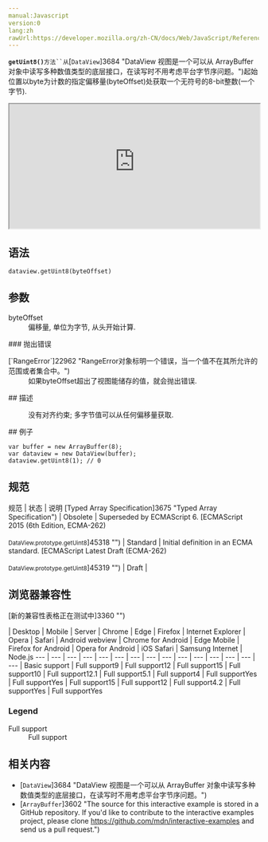 ```yaml
---
manual:Javascript
version:0
lang:zh
rawUrl:https://developer.mozilla.org/zh-CN/docs/Web/JavaScript/Reference/Global_Objects/DataView/getUint8
---
```






**`getUint8()`**`方法``从`[`DataView`]3684 "DataView 视图是一个可以从 ArrayBuffer 对象中读写多种数值类型的底层接口，在读写时不用考虑平台字节序问题。")起始位置以byte为计数的指定偏移量(byteOffset)处获取一个无符号的8-bit整数(一个字节).

<iframe src='https://interactive-examples.mdn.mozilla.net/pages/js/dataview-getuint8.html' width='100%' height='250'></iframe>

## 语法<a name="语法"></a>

```
dataview.getUint8(byteOffset)
```

## 参数<a name="参数"></a>
<dl><dt id=''>byteOffset</dt><dd>偏移量, 单位为字节, 从头开始计算.</dd></dl>
### 抛出错误<a name="抛出错误"></a>
<dl><dt id=''>[`RangeError`]22962 "RangeError对象标明一个错误，当一个值不在其所允许的范围或者集合中。")</dt><dd>如果byteOffset超出了视图能储存的值，就会抛出错误.</dd></dl>
## 描述<a name="描述"></a>
<dl><dd>没有对齐约束; 多字节值可以从任何偏移量获取.</dd></dl>
## 例子<a name="例子"></a>

```
var buffer = new ArrayBuffer(8);
var dataview = new DataView(buffer);
dataview.getUint8(1); // 0
```

## 规范<a name="规范"></a>

规范 | 状态 | 说明 
[Typed Array Specification]3675 "Typed Array Specification") | Obsolete | Superseded by ECMAScript 6. 
[ECMAScript 2015 (6th Edition, ECMA-262)<br></br><small>DataView.prototype.getUint8</small>]45318 "") | Standard | Initial definition in an ECMA standard. 
[ECMAScript Latest Draft (ECMA-262)<br></br><small>DataView.prototype.getUint8</small>]45319 "") | Draft |  


## 浏览器兼容性<a name="浏览器兼容性"></a>
[新的兼容性表格正在测试中<i></i>]3360 "")

 | <abbr>Desktop<i></i></abbr> | <abbr>Mobile<i></i></abbr> | <abbr>Server<i></i></abbr> 
 | <abbr>Chrome<i></i></abbr> | <abbr>Edge<i></i></abbr> | <abbr>Firefox<i></i></abbr> | <abbr>Internet Explorer<i></i></abbr> | <abbr>Opera<i></i></abbr> | <abbr>Safari<i></i></abbr> | <abbr>Android webview<i></i></abbr> | <abbr>Chrome for Android<i></i></abbr> | <abbr>Edge Mobile<i></i></abbr> | <abbr>Firefox for Android<i></i></abbr> | <abbr>Opera for Android<i></i></abbr> | <abbr>iOS Safari<i></i></abbr> | <abbr>Samsung Internet<i></i></abbr> | <abbr>Node.js<i></i></abbr> 
 ---  |  ---  |  ---  |  ---  |  ---  |  ---  |  ---  |  ---  |  ---  |  ---  |  ---  |  ---  |  ---  |  ---  |  ---  | 
Basic support | <abbr>Full support</abbr>9 | <abbr>Full support</abbr>12 | <abbr>Full support</abbr>15 | <abbr>Full support</abbr>10 | <abbr>Full support</abbr>12.1 | <abbr>Full support</abbr>5.1 | <abbr>Full support</abbr>4 | <abbr>Full support</abbr>Yes | <abbr>Full support</abbr>Yes | <abbr>Full support</abbr>15 | <abbr>Full support</abbr>12 | <abbr>Full support</abbr>4.2 | <abbr>Full support</abbr>Yes | <abbr>Full support</abbr>Yes 


### Legend<a name="Legend"></a>
<dl><dt id=''><abbr>Full support</abbr></dt><dd>Full support</dd></dl>

## 相关内容<a name="相关内容"></a>

* [`DataView`]3684 "DataView 视图是一个可以从 ArrayBuffer 对象中读写多种数值类型的底层接口，在读写时不用考虑平台字节序问题。")
* [`ArrayBuffer`]3602 "The source for this interactive example is stored in a GitHub repository. If you'd like to contribute to the interactive examples project, please clone https://github.com/mdn/interactive-examples and send us a pull request.")



